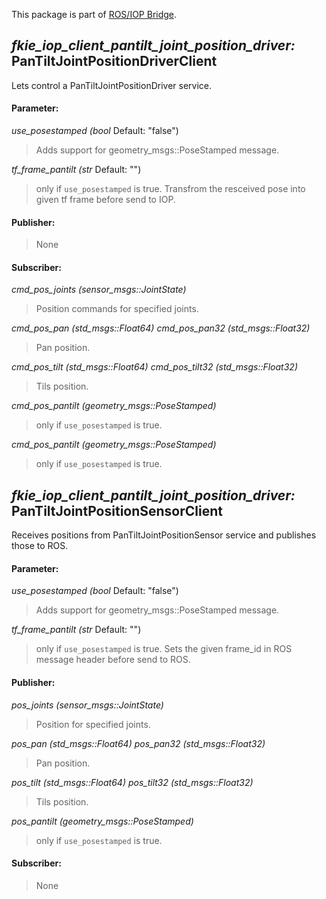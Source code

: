 This package is part of [ROS/IOP Bridge](https://github.com/fkie/iop_core/blob/master/README.md).


## _fkie_iop_client_pantilt_joint_position_driver:_ PanTiltJointPositionDriverClient

Lets control a PanTiltJointPositionDriver service.

#### Parameter:

_use_posestamped (bool_ Default: "false")

> Adds support for geometry_msgs::PoseStamped message.

_tf_frame_pantilt (str_ Default: "")

> only if ```use_posestamped``` is true. Transfrom the resceived pose into given tf frame before send to IOP.

#### Publisher:

> None

#### Subscriber:

_cmd_pos_joints (sensor_msgs::JointState)_

> Position commands for specified joints.

_cmd_pos_pan (std_msgs::Float64)_
_cmd_pos_pan32 (std_msgs::Float32)_

> Pan position.

_cmd_pos_tilt (std_msgs::Float64)_
_cmd_pos_tilt32 (std_msgs::Float32)_

> Tils position.

_cmd_pos_pantilt (geometry_msgs::PoseStamped)_

> only if ```use_posestamped``` is true.

_cmd_pos_pantilt (geometry_msgs::PoseStamped)_

> only if ```use_posestamped``` is true.



## _fkie_iop_client_pantilt_joint_position_driver:_ PanTiltJointPositionSensorClient

Receives positions from PanTiltJointPositionSensor service and publishes those to ROS.

#### Parameter:

_use_posestamped (bool_ Default: "false")

> Adds support for geometry_msgs::PoseStamped message.

_tf_frame_pantilt (str_ Default: "")

> only if ```use_posestamped``` is true. Sets the given frame_id in ROS message header before send to ROS.


#### Publisher:

_pos_joints (sensor_msgs::JointState)_

> Position for specified joints.

_pos_pan (std_msgs::Float64)_
_pos_pan32 (std_msgs::Float32)_

> Pan position.

_pos_tilt (std_msgs::Float64)_
_pos_tilt32 (std_msgs::Float32)_

> Tils position.

_pos_pantilt (geometry_msgs::PoseStamped)_

> only if ```use_posestamped``` is true.

#### Subscriber:

> None